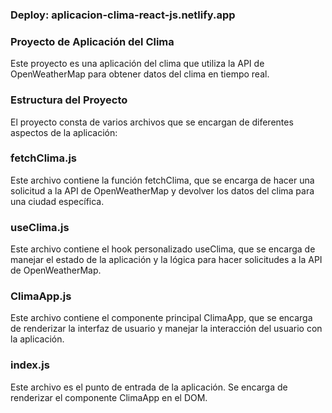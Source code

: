 ### Deploy: aplicacion-clima-react-js.netlify.app 

### Proyecto de Aplicación del Clima
Este proyecto es una aplicación del clima que utiliza la API de OpenWeatherMap para obtener datos del clima en tiempo real.

### Estructura del Proyecto
El proyecto consta de varios archivos que se encargan de diferentes aspectos de la aplicación:

### fetchClima.js
Este archivo contiene la función fetchClima, que se encarga de hacer una solicitud a la API de OpenWeatherMap y devolver los datos del clima para una ciudad específica.

### useClima.js
Este archivo contiene el hook personalizado useClima, que se encarga de manejar el estado de la aplicación y la lógica para hacer solicitudes a la API de OpenWeatherMap.

### ClimaApp.js
Este archivo contiene el componente principal ClimaApp, que se encarga de renderizar la interfaz de usuario y manejar la interacción del usuario con la aplicación.

### index.js
Este archivo es el punto de entrada de la aplicación. Se encarga de renderizar el componente ClimaApp en el DOM.
